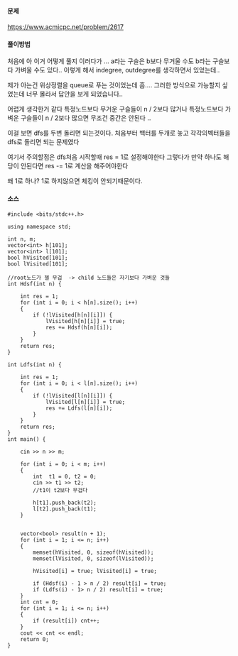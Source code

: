 #### 문제
https://www.acmicpc.net/problem/2617

#### 풀이방법
처음에 아 이거 어떻게 풀지 이러다가 ...  a라는 구슬은 b보다 무거울 수도 b라는 구슬보다 가벼울 수도 있다.. 이렇게 해서 indegree, outdegree를 생각하면서 있었는데.. 

제가 아는건 위상정렬을 queue로 푸는 것이었는데 흠.... 그러한 방식으로 가능할지 싶었는데  너무 몰라서 답안을 보게 되었습니다..

어렵게 생각한거 같다 특정노드보다 무거운 구슬들이 n / 2보다 많거나 
특정노드보다 가벼운 구슬들이 n / 2보다 많으면 무조건 중간은 안된다 .. 

이걸 보면 dfs를 두번 돌리면 되는것이다. 처음부터 백터를 두개로 놓고 각각의벡터들을 dfs로 돌리면 되는 문제였다

여기서 주의할점은 dfs처음 시작할때 res = 1로 설정해야한다 그렇다가 만약 하나도 해당이 안된다면 res -= 1로 계산을 해주어야한다 

왜 1로 하나? 1로 하지않으면 체킹이 안되기때문이다.


#### 소스 
````
#include <bits/stdc++.h>

using namespace std;

int n, m;
vector<int> h[101];
vector<int> l[101];
bool hVisited[101];
bool lVisited[101];

//root노드가 젤 무겁  -> child 노드들은 자기보다 가벼운 것들 
int Hdsf(int n) {

	int res = 1;
	for (int i = 0; i < h[n].size(); i++)
	{
		if (!lVisited[h[n][i]]) {
			lVisited[h[n][i]] = true;
			res += Hdsf(h[n][i]);
		}
	}
	return res;
}

int Ldfs(int n) {
	
	int res = 1;
	for (int i = 0; i < l[n].size(); i++)
	{
		if (!lVisited[l[n][i]]) {
			lVisited[l[n][i]] = true;
			res += Ldfs(l[n][i]);
		}
	}
	return res;
}
int main() {

	cin >> n >> m;

	for (int i = 0; i < m; i++)
	{
		int  t1 = 0, t2 = 0;
		cin >> t1 >> t2;
		//t1이 t2보다 무겁다

		h[t1].push_back(t2);
		l[t2].push_back(t1);
	}


	vector<bool> result(n + 1);
	for (int i = 1; i <= n; i++)
	{
		memset(hVisited, 0, sizeof(hVisited));
		memset(lVisited, 0, sizeof(lVisited));

		hVisited[i] = true; lVisited[i] = true;

		if (Hdsf(i) - 1 > n / 2) result[i] = true;
		if (Ldfs(i) - 1> n / 2) result[i] = true;
	}
	int cnt = 0;
	for (int i = 1; i <= n; i++)
	{
		if (result[i]) cnt++;
	}
	cout << cnt << endl;
	return 0;
}
````